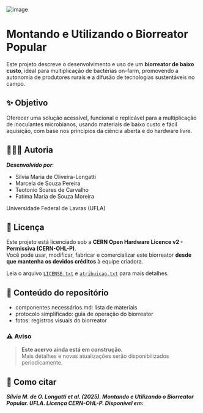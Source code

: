 ![image](https://github.com/user-attachments/assets/5f5c1a3b-a576-4101-bbb4-098070710cdc)

# __Montando e Utilizando o Biorreator Popular__

Este projeto descreve o desenvolvimento e uso de um **biorreator de baixo custo**, ideal para multiplicação de bactérias on-farm, promovendo a autonomia de produtores rurais e a difusão de tecnologias sustentáveis no campo.

## ✨ **Objetivo**

Oferecer uma solução acessível, funcional e replicável para a multiplicação de inoculantes microbianos, usando materiais de baixo custo e fácil aquisição, com base nos princípios da ciência aberta e do hardware livre.

## 👩🏽‍🔬 **Autoria**

***Desenvolvido por***:

- Sílvia Maria de Oliveira-Longatti
- Marcela de Souza Pereira  
- Teotonio Soares de Carvalho  
- Fatima Maria de Souza Moreira
   
Universidade Federal de Lavras (UFLA)

## 📜 **Licença**

Este projeto está licenciado sob a **CERN Open Hardware Licence v2 - Permissiva (CERN-OHL-P)**.  
Você pode usar, modificar, fabricar e comercializar este biorreator **desde que mantenha os devidos créditos** à equipe criadora.

Leia o arquivo [`LICENSE.txt`](./license.txt) e [`atribuicao.txt`](./atribuição.md) para mais detalhes.

## 📁 **Conteúdo do repositório**

- componentes necessários.md: lista de materiais
- protocolo simplificado: guia de operação do biorreator
- fotos: registros visuais do biorreator

### ⚠️ Aviso

> **Este acervo ainda está em construção.**  
> Mais detalhes e novas atualizações serão disponibilizados periodicamente.

## 📢 **Como citar**

***Sílvia M. de O. Longatti et al. (2025). Montando e Utilizando o Biorreator Popular. UFLA. Licença CERN-OHL-P. Disponível em:***
